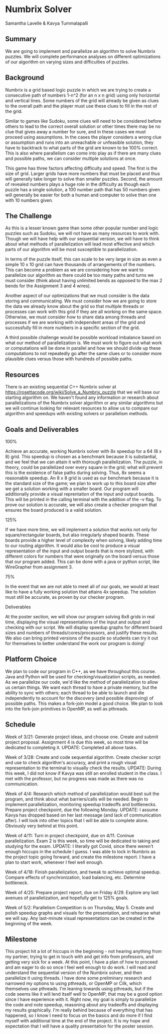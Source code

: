 # Numbrix Solver
Samantha Lavelle & Kavya Tummalapalli

## Summary
We are going to implement and parallelize an algorithm to solve Numbrix puzzles. We will complete performance analyses on different optimizations of our algorithm on varying sizes and difficulties of puzzles. 

## Background
Numbrix is a grid based logic puzzle in which we are trying to create a consecutive path of numbers 1-n^2 (for an n x n grid) using only horizontal and vertical lines. Some numbers of the grid will already be given as clues to the overall path and the player must use these clues to fill in the rest of the grid.

Similar to games like Sudoku, some clues will need to be considered before others to lead to the correct overall solution or other times there may be no clue that gives away a number for sure, and in these cases we must proceed using assumptions. In the cases the player considers a wrong clue or assumption and runs into an unreachable or unfeasible solution, they have to backtrack to what parts of the grid are known to be 100% correct. This is also where parallelism can come into play as if there are many clues and possible paths, we can consider multiple solutions at once.

This game has three factors affecting difficulty and speed. The first is the size of grid. Larger grids have more numbers that must be placed and thus will generally take longer to solve than smaller puzzles. Second, the amount of revealed numbers plays a huge role in the difficulty as though each puzzle has a single solution, a 100 number path that has 50 numbers given will generally be easier for both a human and computer to solve than one with 10 numbers given.

## The Challenge
As this is a lesser known game than some other popular number and logic puzzles such as Sudoku, we will not have as many resources to work with. Though we will have help with our sequential version, we will have to think about what methods of parallelization will lead most effective and which parts of our algorithm will be most susceptible to parallelization.

In terms of the puzzle itself, this can scale to be very large in size as even a simple 10 x 10 grid can have thousands of arrangements of the numbers. This can become a problem as we are considering how we want to parallelize our algorithm as there could be too many paths and turns we must consider (think about having unlimited bends as opposed to the max 2 bends for the Assignment 3 and 4 wires).

Another aspect of our optimizations that we must consider is the data storing and communicating. We must consider how we are going to store the data we already know about the grid so that multiple threads or processes can work with this grid if they are all working on the same space. Otherwise, we must consider how to share data among threads and processes if we are working with independent areas of the grid and successfully fill in more numbers in a specific section of the grid.

A third possible challenge would be possible workload imbalance based on what our method of parallelization is. We must work to figure out what work or computations will be done in parallel and how we should divide up these computations to not repeatedly go after the same clues or to consider more plausible clues versus those with hundreds of possible paths.

## Resources
There is an existing sequential C++ Numbrix solver at https://rosettacode.org/wiki/Solve_a_Numbrix_puzzle that we will base our starting algorithm on. We haven't found any information or research about parallelizations of the Numbrix solver algorithm or any similar algorithms but we will continue looking for relevant resources to allow us to compare our algorithm and speedups with existing solvers or parallelism methods.

## Goals and Deliverables
100%

Achieve an accurate, working Numbrix solver with 8x speedup for a 64 (8 x 8) grid. This speedup is chosen as a benchmark because it is substantial, and we feel that we can attain it with thorough parallelization. The puzzle, in theory, could be parallelized over every square in the grid; what will prevent this is the existence of false paths during solving. Thus, 8x seems a reasonable speedup. An 8 x 8 grid is used as our benchmark because it is the standard size of the game; we plan to work up to this board size after we get a solution working with a smaller board. 
Our program will additionally provide a visual reprentation of the input and output boards. This will be printed in the calling terminal with the addition of the -v flag.
To prove our solution is accurate, we will also create a checker program that ensures the board produced is a valid solution.

125%

If we have more time, we will implement a solution that works not only for square/rectangular boards, but also irregularly shaped boards. These boards provide a higher level of complexity when solving, likely adding time to our routing algorithm.
It would also be cool to produce a visual representation of the input and output boards that is more stylized, with different colors for numbers that were originally on the board versus those that our program added. This can be done with a java or python script, like WireGrapher from assignment 3.

75%

In the event that we are not able to meet all of our goals, we would at least like to have a fully working solution that attains 4x speedup. The solution must still be accurate, as proven by our checker program.

Deliverables

At the poster section, we will show our program solving 8x8 grids in real time, displaying the visual representations of the input and output and checking with our script. We will display speedup graphs for different board sizes and numbers of threads/cores/processors, and justify these results. We also can bring printed versions of the puzzle so students can try it out for themselves to better understand the work our program is doing!

## Platform Choice
We plan to code our program in C++, as we have throughout this course. Java and Python will be used for checking/visualization scripts, as needed. 
As we parallelize our code, we'd like the method of parallelization to allow us certain things. We want each thread to have a private memory, but the ability to sync with others; each thread to be able to launch and die independently to account for the discovery (and possible disproving) of possible paths. This makes a fork-join model a good choice. We plan to look into the fork-join primitives in OpenMP, as well as pthreads.

## Schedule
Week of 3/21: Generate project ideas, and choose one. Create and submit project proposal. Assignment 4 is due this week, so most time will be dedicated to completing it.
UPDATE: Completed all above tasks.

Week of 3/28: Create and code sequential algorithm. Create checker script and use to check algorithm's accuracy, and print a rough visual representation to the terminal to visually check the results. 
UPDATE: During this week, I did not know if Kavya was still an enrolled student in the class. I met with the professor, but no progress was made as there was no communication.

Week of 4/4: Research which method of parallelization would best suit the program, and think about what barriers/calls will be needed. Begin to implement parallelization, monitoring speedup tradeoffs and bottlenecks. Prepare project checkpoint, due the following Monday.
UPDATE: I assume Kavya has dropped based on her last message (and lack of communication after). I will look into other topics that I will be able to complete alone. Obviously very behind at this point.

Week of 4/11: Turn in project checkpoint, due on 4/11. Coninue parallelization. Exam 2 is this week, so time will be dedicated to taking and studying for the exam.
UPDATE: I literally got Covid, since there weren't enough hiccups in the schedule I guess. I was able to lock in Numbrix as the project topic going forward, and create the milestone report. I have a plan to start work, whenever I feel well enough.

Week of 4/18: Finish parallelization, and tweak to achieve optimal speedup. Compare effects of synchronization, load balancing, etc. Determine bottleneck.

Week of 4/25: Prepare project report, due on Friday 4/29. Explore any last avenues of parallelization, and hopefully get to 125% goals.

Week of 5/2: Parallelism Competition is on Thursday, May 5. Create and polish speedup graphs and visuals for the presentation, and rehearse what we will say. Any last-minute visual representations can be created in the beginning of the week.


## Milestone
This project hit a lot of hiccups in the beginning - not hearing anything from my partner, trying to get in touch with and get info from professors, and getting very sick for a week. At this point, I have a plan of how to proceed and am eager to do so once I feel well enough to do work. I will read and understand the sequential version of the Numbrix solver, and then parallelize it using threads. I have done some preliminary research and narrowed my options to using pthreads, or OpenMP or Cilk, which themselves use pthreads. I'm leaning towards using pthreads, but if the code seems like it will lend itself well to OpenMP, that may be a good option since I have experience with it.
Right now, my goal is simply to parallelize the code and note speedup, reasoning about any tradeoffs and displaying my results graphically. I'm really behind because of everything that has happened, so I know I need to focus on the basics and do more if I find myself with additional time at the end of the project. It is my hope and expectation that I will have a quality presentation for the poster session.
